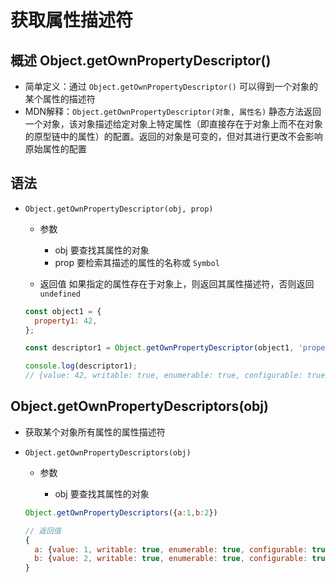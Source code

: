 # 获取属性描述符

## 概述 Object.getOwnPropertyDescriptor()

+ 简单定义：通过 `Object.getOwnPropertyDescriptor()` 可以得到一个对象的某个属性的描述符
+ MDN解释：`Object.getOwnPropertyDescriptor(对象, 属性名)` 静态方法返回一个对象，该对象描述给定对象上特定属性（即直接存在于对象上而不在对象的原型链中的属性）的配置。返回的对象是可变的，但对其进行更改不会影响原始属性的配置

## 语法

+ `Object.getOwnPropertyDescriptor(obj, prop)`

  + 参数

    + obj 要查找其属性的对象
    + prop 要检索其描述的属性的名称或 `Symbol`

  + 返回值 如果指定的属性存在于对象上，则返回其属性描述符，否则返回 `undefined`

  ```js
  const object1 = {
    property1: 42,
  };

  const descriptor1 = Object.getOwnPropertyDescriptor(object1, 'property1');

  console.log(descriptor1);
  // {value: 42, writable: true, enumerable: true, configurable: true}
  ```

## Object.getOwnPropertyDescriptors(obj)

+ 获取某个对象所有属性的属性描述符

+ `Object.getOwnPropertyDescriptors(obj)`

  + 参数

    + obj 要查找其属性的对象

  ```js
  Object.getOwnPropertyDescriptors({a:1,b:2})

  // 返回值
  {
    a: {value: 1, writable: true, enumerable: true, configurable: true},
    b: {value: 2, writable: true, enumerable: true, configurable: true}
  }
  ```
